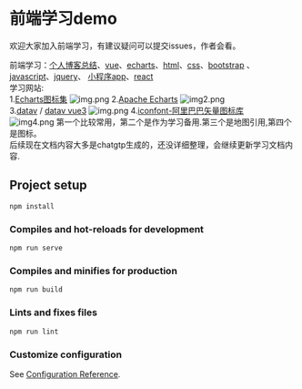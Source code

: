 # 前端学习demo

欢迎大家加入前端学习，有建议疑问可以提交issues，作者会看。

前端学习：[个人博客总结](public/markdown/javascript.md)、[vue](public/markdown/vue.md)、[echarts](public/markdown/echarts.md)、[html](public/markdown/html.md)、[css](public/markdown/css.md)、[bootstrap](public/markdown/bootstrap.md) 、[javascript](public/markdown/javascript.md)、[jquery](public/markdown/javascript.md)、 [小程序app](public/markdown/app.md)、[react](public/markdown/react.md)  
学习网站:  
1.[Echarts图标集](https://www.isqqw.com)
![img.png](img/img.png)
2.[Apache Echarts](https://echarts.apache.org/zh/option.html#title)
![img2.png](img/img2.png)  
3.[datav](https://www.yuque.com/datav-doc/zh) /  [datav vue3](https://datav-vue3.netlify.app/Guide/Guide.html)
![img.png](img/img3.png)
4.[iconfont-阿里巴巴矢量图标库](https://www.iconfont.cn/)  
![img4.png](img/img4.png)
第一个比较常用，第二个是作为学习备用.第三个是地图引用,第四个是图标。  
后续现在文档内容大多是chatgtp生成的，还没详细整理，会继续更新学习文档内容.


## Project setup
```
npm install
```

### Compiles and hot-reloads for development
```
npm run serve
```

### Compiles and minifies for production
```
npm run build
```

### Lints and fixes files
```
npm run lint
```

### Customize configuration
See [Configuration Reference](https://cli.vuejs.org/config/).


